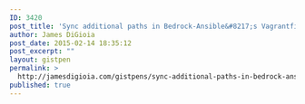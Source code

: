 ```yaml
---
ID: 3420
post_title: 'Sync additional paths in Bedrock-Ansible&#8217;s Vagrantfile'
author: James DiGioia
post_date: 2015-02-14 18:35:12
post_excerpt: ""
layout: gistpen
permalink: >
  http://jamesdigioia.com/gistpens/sync-additional-paths-in-bedrock-ansibles-vagrantfile/
published: true
---
```

